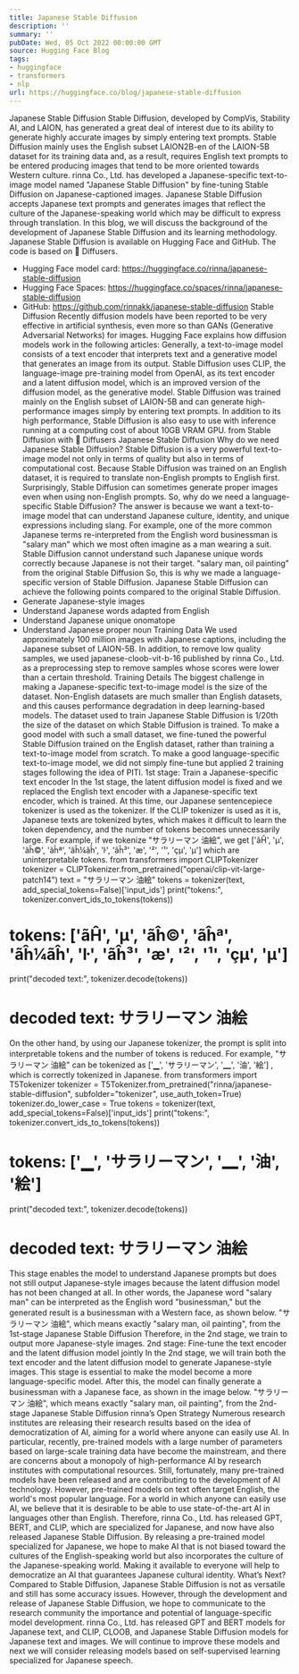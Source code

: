 ```yaml
---
title: Japanese Stable Diffusion
description: ''
summary: ''
pubDate: Wed, 05 Oct 2022 00:00:00 GMT
source: Hugging Face Blog
tags:
- huggingface
- transformers
- nlp
url: https://huggingface.co/blog/japanese-stable-diffusion
---
```


Japanese Stable Diffusion
Stable Diffusion, developed by CompVis, Stability AI, and LAION, has generated a great deal of interest due to its ability to generate highly accurate images by simply entering text prompts. Stable Diffusion mainly uses the English subset LAION2B-en of the LAION-5B dataset for its training data and, as a result, requires English text prompts to be entered producing images that tend to be more oriented towards Western culture.
rinna Co., Ltd. has developed a Japanese-specific text-to-image model named "Japanese Stable Diffusion" by fine-tuning Stable Diffusion on Japanese-captioned images. Japanese Stable Diffusion accepts Japanese text prompts and generates images that reflect the culture of the Japanese-speaking world which may be difficult to express through translation.
In this blog, we will discuss the background of the development of Japanese Stable Diffusion and its learning methodology. Japanese Stable Diffusion is available on Hugging Face and GitHub. The code is based on 🧨 Diffusers.
- Hugging Face model card: https://huggingface.co/rinna/japanese-stable-diffusion
- Hugging Face Spaces: https://huggingface.co/spaces/rinna/japanese-stable-diffusion
- GitHub: https://github.com/rinnakk/japanese-stable-diffusion
Stable Diffusion
Recently diffusion models have been reported to be very effective in artificial synthesis, even more so than GANs (Generative Adversarial Networks) for images. Hugging Face explains how diffusion models work in the following articles:
Generally, a text-to-image model consists of a text encoder that interprets text and a generative model that generates an image from its output.
Stable Diffusion uses CLIP, the language-image pre-training model from OpenAI, as its text encoder and a latent diffusion model, which is an improved version of the diffusion model, as the generative model. Stable Diffusion was trained mainly on the English subset of LAION-5B and can generate high-performance images simply by entering text prompts. In addition to its high performance, Stable Diffusion is also easy to use with inference running at a computing cost of about 10GB VRAM GPU.
from Stable Diffusion with 🧨 Diffusers
Japanese Stable Diffusion
Why do we need Japanese Stable Diffusion?
Stable Diffusion is a very powerful text-to-image model not only in terms of quality but also in terms of computational cost. Because Stable Diffusion was trained on an English dataset, it is required to translate non-English prompts to English first. Surprisingly, Stable Diffusion can sometimes generate proper images even when using non-English prompts.
So, why do we need a language-specific Stable Diffusion? The answer is because we want a text-to-image model that can understand Japanese culture, identity, and unique expressions including slang. For example, one of the more common Japanese terms re-interpreted from the English word businessman is "salary man" which we most often imagine as a man wearing a suit. Stable Diffusion cannot understand such Japanese unique words correctly because Japanese is not their target.
"salary man, oil painting" from the original Stable Diffusion
So, this is why we made a language-specific version of Stable Diffusion. Japanese Stable Diffusion can achieve the following points compared to the original Stable Diffusion.
- Generate Japanese-style images
- Understand Japanese words adapted from English
- Understand Japanese unique onomatope
- Understand Japanese proper noun
Training Data
We used approximately 100 million images with Japanese captions, including the Japanese subset of LAION-5B. In addition, to remove low quality samples, we used japanese-cloob-vit-b-16 published by rinna Co., Ltd. as a preprocessing step to remove samples whose scores were lower than a certain threshold.
Training Details
The biggest challenge in making a Japanese-specific text-to-image model is the size of the dataset. Non-English datasets are much smaller than English datasets, and this causes performance degradation in deep learning-based models. The dataset used to train Japanese Stable Diffusion is 1/20th the size of the dataset on which Stable Diffusion is trained. To make a good model with such a small dataset, we fine-tuned the powerful Stable Diffusion trained on the English dataset, rather than training a text-to-image model from scratch.
To make a good language-specific text-to-image model, we did not simply fine-tune but applied 2 training stages following the idea of PITI.
1st stage: Train a Japanese-specific text encoder
In the 1st stage, the latent diffusion model is fixed and we replaced the English text encoder with a Japanese-specific text encoder, which is trained. At this time, our Japanese sentencepiece tokenizer is used as the tokenizer. If the CLIP tokenizer is used as it is, Japanese texts are tokenized bytes, which makes it difficult to learn the token dependency, and the number of tokens becomes unnecessarily large. For example, if we tokenize "サラリーマン 油絵", we get ['ãĤ', 'µ', 'ãĥ©', 'ãĥª', 'ãĥ¼ãĥ', 'ŀ', 'ãĥ³</w>', 'æ', '²', '¹', 'çµ', 'µ</w>']
which are uninterpretable tokens.
from transformers import CLIPTokenizer
tokenizer = CLIPTokenizer.from_pretrained("openai/clip-vit-large-patch14")
text = "サラリーマン 油絵"
tokens = tokenizer(text, add_special_tokens=False)['input_ids']
print("tokens:", tokenizer.convert_ids_to_tokens(tokens))
# tokens: ['ãĤ', 'µ', 'ãĥ©', 'ãĥª', 'ãĥ¼ãĥ', 'ŀ', 'ãĥ³</w>', 'æ', '²', '¹', 'çµ', 'µ</w>']
print("decoded text:", tokenizer.decode(tokens))
# decoded text: サラリーマン 油絵
On the other hand, by using our Japanese tokenizer, the prompt is split into interpretable tokens and the number of tokens is reduced. For example, "サラリーマン 油絵" can be tokenized as ['▁', 'サラリーマン', '▁', '油', '絵']
, which is correctly tokenized in Japanese.
from transformers import T5Tokenizer
tokenizer = T5Tokenizer.from_pretrained("rinna/japanese-stable-diffusion", subfolder="tokenizer", use_auth_token=True)
tokenizer.do_lower_case = True
tokens = tokenizer(text, add_special_tokens=False)['input_ids']
print("tokens:", tokenizer.convert_ids_to_tokens(tokens))
# tokens: ['▁', 'サラリーマン', '▁', '油', '絵']
print("decoded text:", tokenizer.decode(tokens))
# decoded text: サラリーマン 油絵
This stage enables the model to understand Japanese prompts but does not still output Japanese-style images because the latent diffusion model has not been changed at all. In other words, the Japanese word "salary man" can be interpreted as the English word "businessman," but the generated result is a businessman with a Western face, as shown below.
"サラリーマン 油絵", which means exactly "salary man, oil painting", from the 1st-stage Japanese Stable Diffusion
Therefore, in the 2nd stage, we train to output more Japanese-style images.
2nd stage: Fine-tune the text encoder and the latent diffusion model jointly
In the 2nd stage, we will train both the text encoder and the latent diffusion model to generate Japanese-style images. This stage is essential to make the model become a more language-specific model. After this, the model can finally generate a businessman with a Japanese face, as shown in the image below.
"サラリーマン 油絵", which means exactly "salary man, oil painting", from the 2nd-stage Japanese Stable Diffusion
rinna’s Open Strategy
Numerous research institutes are releasing their research results based on the idea of democratization of AI, aiming for a world where anyone can easily use AI. In particular, recently, pre-trained models with a large number of parameters based on large-scale training data have become the mainstream, and there are concerns about a monopoly of high-performance AI by research institutes with computational resources. Still, fortunately, many pre-trained models have been released and are contributing to the development of AI technology. However, pre-trained models on text often target English, the world's most popular language. For a world in which anyone can easily use AI, we believe that it is desirable to be able to use state-of-the-art AI in languages other than English.
Therefore, rinna Co., Ltd. has released GPT, BERT, and CLIP, which are specialized for Japanese, and now have also released Japanese Stable Diffusion. By releasing a pre-trained model specialized for Japanese, we hope to make AI that is not biased toward the cultures of the English-speaking world but also incorporates the culture of the Japanese-speaking world. Making it available to everyone will help to democratize an AI that guarantees Japanese cultural identity.
What’s Next?
Compared to Stable Diffusion, Japanese Stable Diffusion is not as versatile and still has some accuracy issues. However, through the development and release of Japanese Stable Diffusion, we hope to communicate to the research community the importance and potential of language-specific model development.
rinna Co., Ltd. has released GPT and BERT models for Japanese text, and CLIP, CLOOB, and Japanese Stable Diffusion models for Japanese text and images. We will continue to improve these models and next we will consider releasing models based on self-supervised learning specialized for Japanese speech.